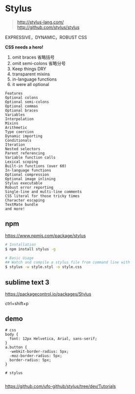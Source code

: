 # Stylus

> http://stylus-lang.com/  
> http://github.com/stylus/stylus  

EXPRESSIVE，DYNAMIC，ROBUST CSS

**CSS needs a hero!**  
1. omit braces 省略括号  
2. omit semi-colons 省略分号  
3. Keep things DRY    
4. transparent mixins
5. in-language functions
6. it were all optional

```code
Features
Optional colons
Optional semi-colons
Optional commas
Optional braces
Variables
Interpolation
Mixins
Arithmetic
Type coercion
Dynamic importing
Conditionals
Iteration
Nested selectors
Parent referencing
Variable function calls
Lexical scoping
Built-in functions (over 60)
In-language functions
Optional compression
Optional image inlining
Stylus executable
Robust error reporting
Single-line and multi-line comments
CSS literal for those tricky times
Character escaping
TextMate bundle
and more!
``` 





## npm 

https://www.npmjs.com/package/stylus

```sh
# Installation
$ npm install stylus -g

# Basic Usage
## Watch and compile a stylus file from command line with
$ stylus -w style.styl -o style.css
```

## sublime text 3
https://packagecontrol.io/packages/Stylus


ctrl+shift+p



## demo

```code
# css
body {
  font: 12px Helvetica, Arial, sans-serif;
}
a.button {
  -webkit-border-radius: 5px;
  -moz-border-radius: 5px;
  border-radius: 5px;
}

# stylus


``` 


https://github.com/ufo-github/stylus/tree/dev/Tutorials
